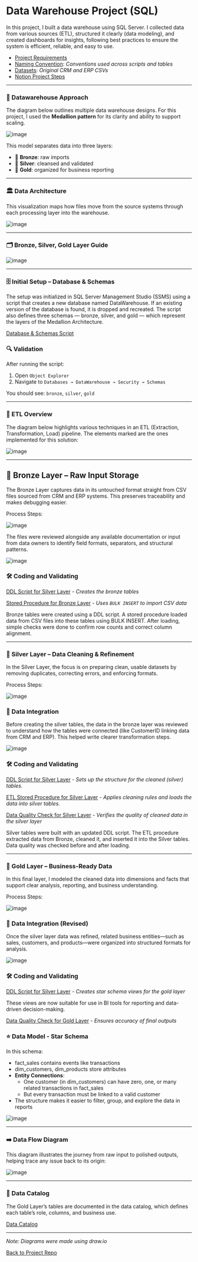 # Data Warehouse Project (SQL)

In this project, I built a data warehouse using SQL Server. I collected data from various sources (ETL), structured it clearly (data modeling), and created dashboards for insights, following best practices to ensure the system is efficient, reliable, and easy to use.

- [Project Requirements](https://github.com/Liba5432/Data-Warehouse-Project/blob/main/docs/project_requirements.md)
- [Naming Convention](https://github.com/Liba5432/Data-Warehouse-Project/blob/main/docs/naming_convention.md): *Conventions used across scripts and tables*
- [Datasets](https://github.com/Liba5432/Data-Warehouse-Project/tree/main/datasets): *Original CRM and ERP CSVs*
- [Notion Project Steps](https://www.notion.so/Data-Warehouse-Project-22c7873853dd801286dcdc81ce2daecd?source=copy_link)
---

### 🧠 Datawarehouse Approach

The diagram below outlines multiple data warehouse designs. For this project, I used the **Medallion pattern** for its clarity and ability to support scaling.

![image](https://github.com/user-attachments/assets/c7ef2d68-222d-4364-bce7-9c51ff6228bf)

This model separates data into three layers:
- 🥉 **Bronze**: raw imports  
- 🥈 **Silver**: cleansed and validated  
- 🥇 **Gold**: organized for business reporting
---

### 🏛️ Data Architecture

This visualization maps how files move from the source systems through each processing layer into the warehouse.

![image](https://github.com/user-attachments/assets/1357cc52-cc93-4661-9ae8-b3f7eef4450a)

---

### 🗂️ Bronze, Silver, Gold Layer Guide

![image](https://github.com/user-attachments/assets/f0640eaa-8f03-4313-84cf-14163dc63eb7)

---

### 🗄️ Initial Setup – Database & Schemas

The setup was initialized in SQL Server Management Studio (SSMS) using a script that creates a new database named DataWarehouse. If an existing version of the database is found, it is dropped and recreated. The script also defines three schemas — bronze, silver, and gold — which represent the layers of the Medallion Architecture.

[Database & Schemas Script](https://github.com/Liba5432/Data-Warehouse-Project/blob/main/scripts/init_database.sql)

### 🔍 Validation

After running the script:

1. Open `Object Explorer`
2. Navigate to `Databases → DataWarehouse → Security → Schemas`

You should see: `bronze`, `silver`, `gold`

---

### 🔄 ETL Overview

The diagram below highlights various techniques in an ETL (Extraction, Transformation, Load) pipeline. The elements marked are the ones implemented for this solution:

![image](https://github.com/user-attachments/assets/15e6b9dc-c698-4fd3-a19c-c0afe16a83dd)

---

## 🥉 Bronze Layer – Raw Input Storage

The Bronze Layer captures data in its untouched format straight from CSV files sourced from CRM and ERP systems. This preserves traceability and makes debugging easier.

Process Steps:

![image](https://github.com/user-attachments/assets/a43d7f8f-af04-4a4a-8e93-bbb136fea6d9)

The files were reviewed alongside any available documentation or input from data owners to identify field formats, separators, and structural patterns.

![image](https://github.com/user-attachments/assets/bf601bb5-4018-4e91-b670-4cffe2710145)

### 🛠️ Coding and Validating 

[DDL Script for Silver Layer](https://github.com/Liba5432/Data-Warehouse-Project/blob/main/scripts/bronze/ddl_bronze.SQL) - *Creates the bronze tables*

[Stored Procedure for Bronze Layer](https://github.com/Liba5432/Data-Warehouse-Project/blob/main/scripts/bronze/proc_load_bronze.sql) - *Uses `BULK INSERT` to import CSV data*

Bronze tables were created using a DDL script. A stored procedure loaded data from CSV files into these tables using BULK INSERT. After loading, simple checks were done to confirm row counts and correct column alignment.

---

### 🥈 Silver Layer – Data Cleaning & Refinement

In the Silver Layer, the focus is on preparing clean, usable datasets by removing duplicates, correcting errors, and enforcing formats.

Process Steps:

![image](https://github.com/user-attachments/assets/87c72f27-422e-425e-8d45-9c54bc955b6a)

### 🔗 Data Integration
Before creating the silver tables, the data in the bronze layer was reviewed to understand how the tables were connected (like CustomerID linking data from CRM and ERP). This helped write clearer transformation steps.

![image](https://github.com/user-attachments/assets/b4647599-d4ff-4624-9d90-06e960d4f7d0)

### 🛠️ Coding and Validating 

[DDL Script for Silver Layer](https://github.com/Liba5432/Data-Warehouse-Project/blob/main/scripts/silver/ddl_silver.sql) - *Sets up the structure for the cleaned (silver) tables.*

[ETL Stored Procedure for Silver Layer](https://github.com/Liba5432/Data-Warehouse-Project/blob/main/scripts/silver/proc_load_silver.sql) - *Applies cleaning rules and loads the data into silver tables.*

[Data Quality Check for Silver Layer](https://github.com/Liba5432/Data-Warehouse-Project/blob/main/tests/quality_checks_silver.sql) - *Verifies the quality of cleaned data in the silver layer*

Silver tables were built with an updated DDL script. The ETL procedure extracted data from Bronze, cleaned it, and inserted it into the Silver tables. Data quality was checked before and after loading.

---

### 🥇 Gold Layer – Business-Ready Data

In this final layer, I modeled the cleaned data into dimensions and facts that support clear analysis, reporting, and business understanding.

Process Steps:

![image](https://github.com/user-attachments/assets/fdd0c351-759e-4fd0-95c7-5bdae295b26a)

### 🔗 Data Integration (Revised)
Once the silver layer data was refined, related business entities—such as sales, customers, and products—were organized into structured formats for analysis.

![image](https://github.com/user-attachments/assets/c8d6633d-746e-4c33-b3ac-28fb705ab224)

### 🛠️ Coding and Validating

[DDL Script for Silver Layer](https://github.com/Liba5432/Data-Warehouse-Project/blob/main/scripts/gold/ddl_gold.sql) - *Creates star schema views for the gold layer*

These views are now suitable for use in BI tools for reporting and data-driven decision-making.

[Data Quality Check for Gold Layer](https://github.com/Liba5432/Data-Warehouse-Project/blob/main/tests/quality_checks_gold.sql) - *Ensures accuracy of final outputs*

### ⭐ Data Model - Star Schema 

In this schema:
- fact_sales contains events like transactions
- dim_customers, dim_products store attributes
- **Entity Connections**:
  - One customer (in dim_customers) can have zero, one, or many related transactions in fact_sales
  - But every transaction must be linked to a valid customer
- The structure makes it easier to filter, group, and explore the data in reports

![image](https://github.com/user-attachments/assets/e0245c2b-10b8-47c2-af5c-e3bc78e5dad5)

---

### ➡️ Data Flow Diagram

This diagram illustrates the journey from raw input to polished outputs, helping trace any issue back to its origin:

![image](https://github.com/user-attachments/assets/3de3d113-6872-4dd7-82c8-0785ce363421)

---

### 📘 Data Catalog

The Gold Layer’s tables are documented in the data catalog, which defines each table’s role, columns, and business use.

[Data Catalog](https://github.com/Liba5432/Data-Warehouse-Project/blob/main/docs/data_catalog.md)

---

*Note: Diagrams were made using draw.io*

[Back to Project Repo](https://github.com/Liba5432/Data-Warehouse-Project/tree/main)



